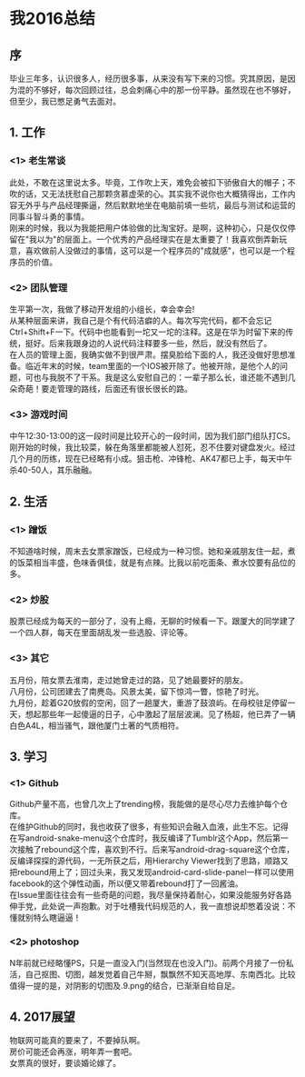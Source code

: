 # 我2016总结
## 序
毕业三年多，认识很多人，经历很多事，从来没有写下来的习惯。究其原因，是因为混的不够好，每次回顾过往，总会刺痛心中的那一份平静。虽然现在也不够好，但至少，我已憋足勇气去面对。

## 1. 工作
### <1> 老生常谈
此处，不敢在这里说太多。毕竟，工作吹上天，难免会被扣下骄傲自大的帽子；不吹的话，又无法抚慰自己那颗贪慕虚荣的心。其实我不说你也大概猜得出，工作内容无外乎与产品经理撕逼，然后默默地坐在电脑前填一些坑，最后与测试和运营的同事斗智斗勇的事情。<br>
刚来的时候，我以为我能把用户体验做的比淘宝好。是啊，这种初心，只是仅仅停留在"我以为"的层面上。一个优秀的产品经理实在是太重要了！我喜欢倒弄新玩意，喜欢做前人没做过的事情，这可以是一个程序员的"成就感"，也可以是一个程序员的价值。
### <2> 团队管理
生平第一次，我做了移动开发组的小组长，幸会幸会!<br>
从某种层面来讲，我自己是个有代码洁癖的人。每次写完代码，都不会忘记Ctrl+Shift+F一下。代码中也能看到一坨又一坨的注释。这是在华为时留下来的传统，挺好。后来我跟身边的人说代码注释要多一些，然后，就没有然后了。<br>
在人员的管理上面，我确实做不到很严肃。摆臭脸给下面的人，我还没做好思想准备。临近年末的时候，team里面的一个IOS被开除了。他被开除，是他个人的问题，可也与我脱不了干系。我是这么安慰自己的：一辈子那么长，谁还能不遇到几朵奇葩！要走管理的路线，后面还有很长很长的路。
### <3> 游戏时间
中午12:30-13:00的这一段时间是比较开心的一段时间，因为我们部门组队打CS。刚开始的时候，我比较菜，躲在角落里都能被人怼死，忍不住要对键盘发火。经过几个月的历练，现在已经略有小成。狙击枪、冲锋枪、AK47都已上手，每天中午杀40-50人，其乐融融。
## 2. 生活
### <1> 蹭饭
不知道啥时候，周末去女票家蹭饭，已经成为一种习惯。她和亲戚朋友住一起，煮的饭菜相当丰盛，色味香俱佳，就是有点辣。比我以前吃面条、煮水饺要有品位的多。
### <2> 炒股
股票已经成为每天的一部分了，没有上瘾，无聊的时候看一下。跟厦大的同学建了一个四人群，每天在里面胡乱发一些选股、评论等。
### <3> 其它
五月份，陪女票去淮南，走过她曾走过的路，见了她最要好的朋友。<br>
八月份，公司团建去了南麂岛。风景太美，留下惊鸿一瞥，惊艳了时光。<br>
九月份，趁着G20放假的空闲，回了一趟厦大，重游了鼓浪屿。在母校驻足停留一天，想起那些年一起傻逼的日子，心中激起了层层波澜。见了杨超，他已弄了一辆白色A4L，相当骚气，跟他厦门土著的气质相符。
## 3. 学习
### <1> Github
Github产量不高，也曾几次上了trending榜，我能做的是尽心尽力去维护每个仓库。<br>
在维护Github的同时，我也收获了很多，有些知识会融入血液，此生不忘。记得在写android-snake-menu这个仓库时，我反编译了Tumblr这个App，然后第一次接触了rebound这个库，喜欢到不行。后来写android-drag-square这个仓库，反编译探探的源代码，一无所获之后，用Hierarchy Viewer找到了思路，顺路又把rebound用上了；回过头来，我又发现android-card-slide-panel一样可以使用facebook的这个弹性动画，所以便又带着rebound打了一回酱油。<br>
在Issue里面往往会有一些奇葩的问题，我尽量保持着耐心，如果没能服务好各路伸手党，此处说一声抱歉。对于吐槽我代码规范的人，我一直想说却憋着没说：不懂就别特么瞎逼逼！
### <2> photoshop
N年前就已经略懂PS，只是一直没入门(当然现在也没入门)。前两个月接了一份私活，自己抠图、切图，越发觉着自己牛掰，飘飘然不知天高地厚、东南西北。比较值得一提的是，对阴影的切图及.9.png的结合，已渐渐自给自足。
	
## 4. 2017展望
物联网可能真的要来了，不要掉队啊。<br>
房价可能还会再涨，明年弄一套吧。<br>
女票真的很好，要谈婚论嫁了。
